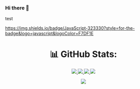 ### Hi there 👋


test

https://img.shields.io/badge/JavaScript-323330?style=for-the-badge&logo=javascript&logoColor=F7DF1E

<div align="center">
<h1> 📊 GitHub Stats:
</div>

<p align="center">
  <a href="https://github.com/FilipAlberski">
    <img src="http://github-profile-summary-cards.vercel.app/api/cards/profile-details?username=FilipAlberski&theme=transparent" />
  </a>
  <a href="https://github.com/FilipAlberski">
    <img src="https://github-readme-streak-stats.herokuapp.com/?user=FilipAlberski&hide_border=true&card_width=338&theme=transparent" />
  </a>
  <a href="https://github.com/FilipAlberski">
    <img src="http://github-profile-summary-cards.vercel.app/api/cards/stats?username=FilipAlberski&theme=transparent" />
  </a>
  <a href="https://github.com/FilipAlberski">
    <img src="https://github-readme-stats.vercel.app/api/top-langs/?username=FilipAlberski&langs_count=10&exclude_repo=&hide=jupyter%20notebook,vim%20script,cmake,makefile,batchfile,emacs%20lisp,css,html&layout=default&card_width=699&hide_border=true&theme=transparent" />
  </a>
</p> 
<p align="center">
  <a href="https://github.com/FilipAlberski">
    <img src="https://komarev.com/ghpvc/?username=FilipAlberski&color=blue&style=flat)" />
  </a>
</p>
